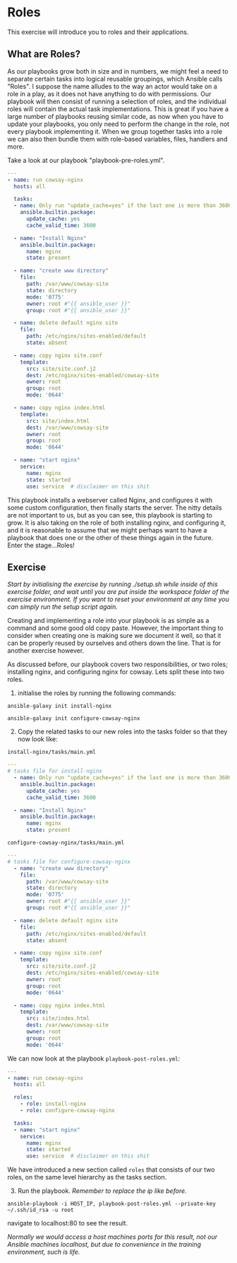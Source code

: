 # Roles

This exercise will introduce you to roles and their applications.

## What are Roles?
As our playbooks grow both in size and in numbers, we might feel a need to separate certain tasks into logical reusable groupings, which Ansible calls "Roles". I suppose the name alludes to the way an actor would take on a role in a play, as it does not have anything to do with permissions. Our playbook will then consist of running a selection of roles, and the individual roles will contain the actual task implementations. This is great if you have a large number of playbooks reusing similar code, as now when you have to update your playbooks, you only need to perform the change in the role, not every playbook implementing it. When we group together tasks into a role we can also then bundle them with role-based variables, files, handlers and more.

Take a look at our playbook "playbook-pre-roles.yml".

```yaml
---
- name: run cowsay-nginx
  hosts: all

  tasks:
  - name: Only run "update_cache=yes" if the last one is more than 3600 seconds ago
    ansible.builtin.package:
      update_cache: yes
      cache_valid_time: 3600

  - name: "Install Nginx"
    ansible.builtin.package:
      name: nginx
      state: present

  - name: "create www directory"
    file:
      path: /var/www/cowsay-site
      state: directory
      mode: '0775'
      owner: root #"{{ ansible_user }}"
      group: root #"{{ ansible_user }}"

  - name: delete default nginx site
    file:
      path: /etc/nginx/sites-enabled/default
      state: absent

  - name: copy nginx site.conf
    template:
      src: site/site.conf.j2
      dest: /etc/nginx/sites-enabled/cowsay-site
      owner: root
      group: root
      mode: '0644'

  - name: copy nginx index.html
    template:
      src: site/index.html
      dest: /var/www/cowsay-site
      owner: root
      group: root
      mode: '0644'

  - name: "start nginx"
    service:
      name: nginx
      state: started
      use: service  # disclaimer on this shit
```

This playbook installs a webserver called Nginx, and configures it with some custom configuration, then finally starts the server. The nitty details are not important to us, but as you can see, this playbook is starting to grow. It is also taking on the role of both installing nginx, and configuring it, and it is reasonable to assume that we might perhaps want to have a playbook that does one or the other of these things again in the future. Enter the stage...Roles!

## Exercise

*Start by initialising the exercise by running ./setup.sh while inside of this exercise folder, and wait until you are put inside the workspace folder of the exercise environment. If you want to reset your environment at any time you can simply run the setup script again.*

Creating and implementing a role into your playbook is as simple as a command and some good old copy paste. However, the important thing to consider when creating one is making sure we document it well, so that it can be properly reused by ourselves and others down the line. That is for another exercise however.

As discussed before, our playbook covers two responsibilities, or two roles; installing nginx, and configuring nginx for cowsay. Lets split these into two roles.

1. initialise the roles by running the following commands:
```
ansible-galaxy init install-nginx
```
```
ansible-galaxy init configure-cowsay-nginx
```
2. Copy the related tasks to our new roles into the tasks folder so that they now look like:

`install-nginx/tasks/main.yml`
```yaml
---
# tasks file for install-nginx
  - name: Only run "update_cache=yes" if the last one is more than 3600 seconds ago
    ansible.builtin.package:
      update_cache: yes
      cache_valid_time: 3600

  - name: "Install Nginx"
    ansible.builtin.package:
      name: nginx
      state: present
```

`configure-cowsay-nginx/tasks/main.yml`
```yaml
---
# tasks file for configure-cowsay-nginx
  - name: "create www directory"
    file:
      path: /var/www/cowsay-site
      state: directory
      mode: '0775'
      owner: root #"{{ ansible_user }}"
      group: root #"{{ ansible_user }}"

  - name: delete default nginx site
    file:
      path: /etc/nginx/sites-enabled/default
      state: absent

  - name: copy nginx site.conf
    template:
      src: site/site.conf.j2
      dest: /etc/nginx/sites-enabled/cowsay-site
      owner: root
      group: root
      mode: '0644'

  - name: copy nginx index.html
    template:
      src: site/index.html
      dest: /var/www/cowsay-site
      owner: root
      group: root
      mode: '0644'
```

We can now look at the playbook `playbook-post-roles.yml`:

```yaml
---
- name: run cowsay-nginx
  hosts: all

  roles:
    - role: install-nginx
    - role: configure-cowsay-nginx

  tasks:
  - name: "start nginx"
    service:
      name: nginx
      state: started
      use: service  # disclaimer on this shit
```

We have introduced a new section called `roles` that consists of our two roles, on the same level hierarchy as the tasks section.

3. Run the playbook. *Remember to replace the ip like before.*

```
ansible-playbook -i HOST_IP, playbook-post-roles.yml --private-key ~/.ssh/id_rsa -u root
```

navigate to localhost:80 to see the result.

*Normally we would access a host machines ports for this result, not our Ansible machines localhost, but due to convenience in the training environment, such is life.*
